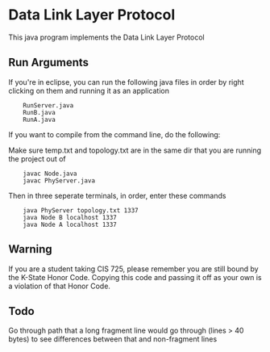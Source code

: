 # Data Link Layer Protocol

This java program implements the Data Link Layer Protocol

## Run Arguments

If you're in eclipse, you can run the following java files in order by right clicking on them and running it as an application

        RunServer.java
        RunB.java
        RunA.java

If you want to compile from the command line, do the following:

Make sure temp.txt and topology.txt are in the same dir that you are running the project out of

        javac Node.java
        javac PhyServer.java

Then in three seperate terminals, in order, enter these commands

        java PhyServer topology.txt 1337
        java Node B localhost 1337
        java Node A localhost 1337

## Warning

If you are a student taking CIS 725, please remember you are still bound by the K-State Honor Code. Copying this code and passing it off as your own is a violation of that Honor Code.

## Todo

Go through path that a long fragment line would go through (lines > 40 bytes) to see differences between that and non-fragment lines
